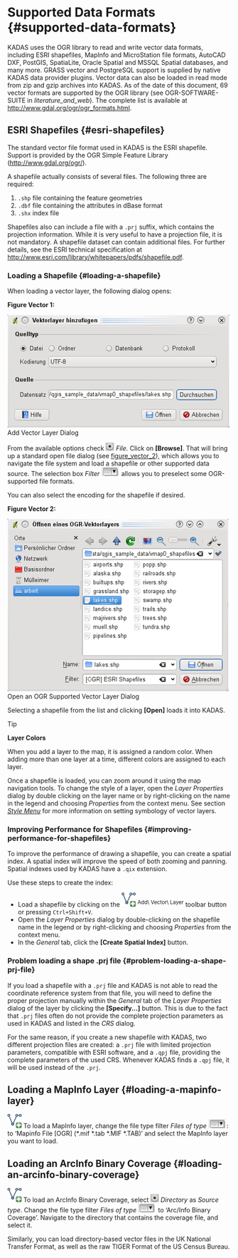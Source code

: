 # Supported Data Formats {#supported-data-formats}

KADAS uses the OGR library to read and write vector data formats, including ESRI shapefiles, MapInfo and MicroStation file formats, AutoCAD DXF, PostGIS, SpatiaLite, Oracle Spatial and MSSQL Spatial databases, and many more. GRASS vector and PostgreSQL support is supplied by native KADAS data provider plugins. Vector data can also be loaded in read mode from zip and gzip archives into KADAS. As of the date of this document, 69 vector formats are supported by the OGR library (see OGR-SOFTWARE-SUITE in *literature\_and\_web*). The complete list is available at <a href="http://www.gdal.org/ogr/ogr_formats.html" class="uri" class="reference external">http://www.gdal.org/ogr/ogr_formats.html</a>.


## ESRI Shapefiles {#esri-shapefiles}

The standard vector file format used in KADAS is the ESRI shapefile. Support is provided by the <span id="index-1" class="target"></span>OGR Simple Feature Library (<a href="http://www.gdal.org/ogr/" class="uri" class="reference external">http://www.gdal.org/ogr/</a>).

A shapefile actually consists of several files. The following three are required:

1.  `.shp` file containing the feature geometries
2.  `.dbf` file containing the attributes in dBase format
3.  `.shx` index file

Shapefiles also can include a file with a `.prj` suffix, which contains the projection information. While it is very useful to have a projection file, it is not mandatory. A shapefile dataset can contain additional files. For further details, see the ESRI technical specification at <a href="http://www.esri.com/library/whitepapers/pdfs/shapefile.pdf" class="uri" class="reference external">http://www.esri.com/library/whitepapers/pdfs/shapefile.pdf</a>.


### Loading a Shapefile {#loading-a-shapefile}

When loading a vector layer, the following dialog opens:

**Figure Vector 1:**

![](../../images/addvectorlayerdialog.png)
Add Vector Layer Dialog 

From the available options check ![radiobuttonon](../../images/radiobuttonon.png) *File*. Click on **\[Browse\]**. That will bring up a standard open file dialog (see <a href="#figure-vector-2" class="reference internal">figure_vector_2</a>), which allows you to navigate the file system and load a shapefile or other supported data source. The selection box *Filter* <a href="../../images/selectstring.png" class="reference internal"><img src="../../images/selectstring.png" alt="selectstring" /></a> allows you to preselect some OGR-supported file formats.

You can also select the encoding for the shapefile if desired.

**Figure Vector 2:**

![](../../images/shapefileopendialog.png)
Open an OGR Supported Vector Layer Dialog 

Selecting a shapefile from the list and clicking **\[Open\]** loads it into KADAS.

Tip

**Layer Colors**

When you add a layer to the map, it is assigned a random color. When adding more than one layer at a time, different colors are assigned to each layer.

Once a shapefile is loaded, you can zoom around it using the map navigation tools. To change the style of a layer, open the *Layer Properties* dialog by double clicking on the layer name or by right-clicking on the name in the legend and choosing *Properties* from the context menu. See section <a href="vector_properties.html#vector-style-menu" class="reference internal"><em>Style Menu</em></a> for more information on setting symbology of vector layers.

### Improving Performance for Shapefiles {#improving-performance-for-shapefiles}

To improve the performance of drawing a shapefile, you can create a spatial index. A spatial index will improve the speed of both zooming and panning. Spatial indexes used by KADAS have a `.qix` extension.

Use these steps to create the index:

-   Load a shapefile by clicking on the <a href="../../images/mActionAddOgrLayer.png" class="reference internal"><img src="../../images/mActionAddOgrLayer.png" alt="mActionAddOgrLayer" /></a> <sup>Add\\ Vector\\ Layer</sup> toolbar button or pressing `Ctrl+Shift+V`.
-   Open the *Layer Properties* dialog by double-clicking on the shapefile name in the legend or by right-clicking and choosing *Properties* from the context menu.
-   In the *General* tab, click the **\[Create Spatial Index\]** button.

### Problem loading a shape .prj file {#problem-loading-a-shape-prj-file}

If you load a shapefile with a `.prj` file and KADAS is not able to read the coordinate reference system from that file, you will need to define the proper projection manually within the *General* tab of the *Layer Properties* dialog of the layer by clicking the **\[Specify...\]** button. This is due to the fact that `.prj` files often do not provide the complete projection parameters as used in KADAS and listed in the *CRS* dialog.

For the same reason, if you create a new shapefile with KADAS, two different projection files are created: a `.prj` file with limited projection parameters, compatible with ESRI software, and a `.qpj` file, providing the complete parameters of the used CRS. Whenever KADAS finds a `.qpj` file, it will be used instead of the `.prj`.


## Loading a MapInfo Layer {#loading-a-mapinfo-layer}

<a href="../../images/mActionAddOgrLayer.png" class="reference internal"><img src="../../images/mActionAddOgrLayer.png" alt="mActionAddOgrLayer" /></a> To load a MapInfo layer, change the file type filter *Files of type* <a href="../../images/selectstring.png" class="reference internal"><img src="../../images/selectstring.png" alt="selectstring" /></a>: to ‘Mapinfo File \[OGR\] (\*.mif \*.tab \*.MIF \*.TAB)’ and select the MapInfo layer you want to load.


## Loading an ArcInfo Binary Coverage {#loading-an-arcinfo-binary-coverage}

<a href="../../images/mActionAddOgrLayer.png" class="reference internal"><img src="../../images/mActionAddOgrLayer.png" alt="mActionAddOgrLayer" /></a> To load an ArcInfo Binary Coverage, select ![radiobuttonon](../../images/radiobuttonon.png) *Directory* as *Source type*. Change the file type filter *Files of type* <a href="../../images/selectstring.png" class="reference internal"><img src="../../images/selectstring.png" alt="selectstring" /></a> to ‘Arc/Info Binary Coverage’. Navigate to the directory that contains the coverage file, and select it.

Similarly, you can load directory-based vector files in the UK National Transfer Format, as well as the raw TIGER Format of the US Census Bureau.




